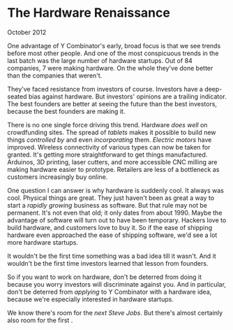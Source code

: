 # The Hardware Renaissance

October 2012

One advantage of Y Combinator's early, broad focus is that we see trends before most other people. And one of the most conspicuous trends in the last batch was the large number of hardware startups. Out of 84 companies, 7 were making hardware. On the whole they've done better than the companies that weren't.

They've faced resistance from investors of course. Investors have a deep-seated bias against hardware. But investors' opinions are a trailing indicator. The best founders are better at seeing the future than the best investors, because the best founders are making it.

There is no one single force driving this trend. Hardware *does well* on crowdfunding sites. The spread of *tablets* makes it possible to build new things *controlled by* and even *incorporating* them. *Electric motors* have improved. Wireless connectivity of various types can now be taken for granted. It's getting more straightforward to get things manufactured. Arduinos, 3D printing, laser cutters, and more accessible CNC milling are making hardware easier to prototype. Retailers are less of a bottleneck as customers increasingly buy online.

One question I can answer is why hardware is suddenly cool. It always was cool. Physical things are great. They just haven't been as great a way to start a *rapidly growing* business as software. But that rule may not be permanent. It's not even that old; it only dates from about 1990. Maybe the advantage of software will turn out to have been temporary. Hackers love to build hardware, and customers love to buy it. So if the ease of shipping hardware even approached the ease of shipping software, we'd see a lot more hardware startups.

It wouldn't be the first time something was a bad idea till it wasn't. And it wouldn't be the first time investors learned that lesson from founders.

So if you want to work on hardware, don't be deterred from doing it because you worry investors will discriminate against you. And in particular, don't be deterred from *applying* to Y Combinator with a hardware idea, because we're especially interested in hardware startups.

We know there's room for the *next Steve Jobs*. But there's almost certainly also room for the first <Your Name Here>.
